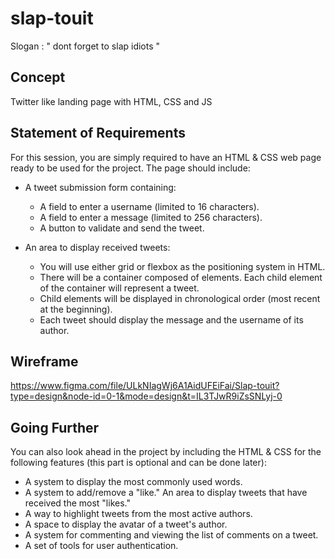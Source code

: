 # slap-touit

Slogan : " dont forget to slap idiots "

## Concept

Twitter like landing page with HTML, CSS and JS

## Statement of Requirements

For this session, you are simply required to have an HTML & CSS web page ready to be used for the project. The page should include:

-   A tweet submission form containing:

    -   A field to enter a username (limited to 16 characters).
    -   A field to enter a message (limited to 256 characters).
    -   A button to validate and send the tweet.

-   An area to display received tweets:

    -   You will use either grid or flexbox as the positioning system in HTML.
    -   There will be a container composed of elements. Each child element of the container will represent a tweet.
    -   Child elements will be displayed in chronological order (most recent at the beginning).
    -   Each tweet should display the message and the username of its author.

## Wireframe

https://www.figma.com/file/ULkNIagWj6A1AidUFEiFai/Slap-touit?type=design&node-id=0-1&mode=design&t=IL3TJwR9iZsSNLyj-0

## Going Further

You can also look ahead in the project by including the HTML & CSS for the following features (this part is optional and can be done later):

-   A system to display the most commonly used words.
-   A system to add/remove a "like."
    An area to display tweets that have received the most "likes."
-   A way to highlight tweets from the most active authors.
-   A space to display the avatar of a tweet's author.
-   A system for commenting and viewing the list of comments on a tweet.
-   A set of tools for user authentication.
